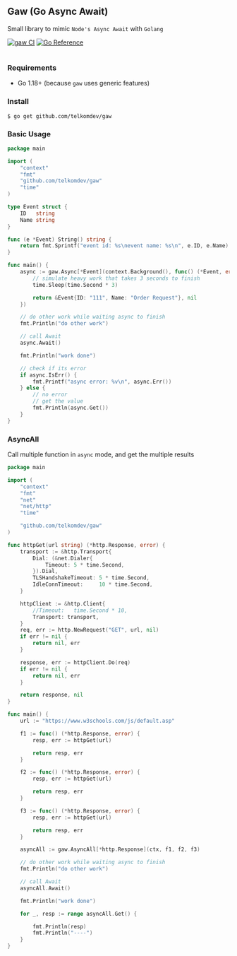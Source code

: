 ## Gaw (Go Async Await)

Small library to mimic `Node's Async Await` with `Golang`

[![gaw CI](https://github.com/telkomdev/gaw/actions/workflows/ci.yml/badge.svg)](https://github.com/telkomdev/gaw/actions/workflows/ci.yml)
[![Go Reference](https://pkg.go.dev/badge/github.com/telkomdev/gaw.svg)](https://pkg.go.dev/github.com/telkomdev/gaw)

#


### Requirements
- Go 1.18+ (because `gaw` uses generic features)

### Install

```shell
$ go get github.com/telkomdev/gaw
```

### Basic Usage

```go
package main

import (
	"context"
	"fmt"
	"github.com/telkomdev/gaw"
	"time"
)

type Event struct {
	ID   string
	Name string
}

func (e *Event) String() string {
	return fmt.Sprintf("event id: %s\nevent name: %s\n", e.ID, e.Name)
}

func main() {
	async := gaw.Async[*Event](context.Background(), func() (*Event, error) {
		// simulate heavy work that takes 3 seconds to finish
		time.Sleep(time.Second * 3)

		return &Event{ID: "111", Name: "Order Request"}, nil
	})

	// do other work while waiting async to finish
	fmt.Println("do other work")

	// call Await
	async.Await()

	fmt.Println("work done")

	// check if its error
	if async.IsErr() {
		fmt.Printf("async error: %v\n", async.Err())
	} else {
        // no error
        // get the value
		fmt.Println(async.Get())
	}
}

```

### AsyncAll

Call multiple function in `async` mode, and get the multiple results

```go
package main

import (
	"context"
	"fmt"
	"net"
	"net/http"
	"time"

	"github.com/telkomdev/gaw"
)

func httpGet(url string) (*http.Response, error) {
	transport := &http.Transport{
		Dial: (&net.Dialer{
			Timeout: 5 * time.Second,
		}).Dial,
		TLSHandshakeTimeout: 5 * time.Second,
		IdleConnTimeout:     10 * time.Second,
	}

	httpClient := &http.Client{
		//Timeout:   time.Second * 10,
		Transport: transport,
	}
	req, err := http.NewRequest("GET", url, nil)
	if err != nil {
		return nil, err
	}

	response, err := httpClient.Do(req)
	if err != nil {
		return nil, err
	}

	return response, nil
}

func main() {
	url := "https://www.w3schools.com/js/default.asp"

	f1 := func() (*http.Response, error) {
		resp, err := httpGet(url)

		return resp, err
	}

	f2 := func() (*http.Response, error) {
		resp, err := httpGet(url)

		return resp, err
	}

	f3 := func() (*http.Response, error) {
		resp, err := httpGet(url)

		return resp, err
	}

	asyncAll := gaw.AsyncAll[*http.Response](ctx, f1, f2, f3)

	// do other work while waiting async to finish
	fmt.Println("do other work")

	// call Await
	asyncAll.Await()

	fmt.Println("work done")

	for _, resp := range asyncAll.Get() {

		fmt.Println(resp)
		fmt.Println("----")
	}
}
```